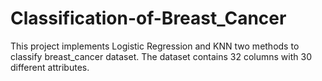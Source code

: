 # Classification-of-Breast_Cancer
This project implements Logistic Regression and KNN two methods to classify breast_cancer dataset. The dataset contains 32 columns with 30 different attributes.

